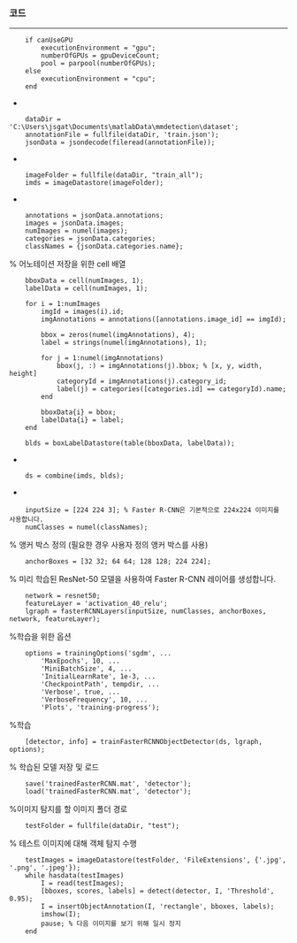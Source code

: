 ### 코드
-----
        if canUseGPU
            executionEnvironment = "gpu";
            numberOfGPUs = gpuDeviceCount;
            pool = parpool(numberOfGPUs);
        else
            executionEnvironment = "cpu";
        end


-

        dataDir = 'C:\Users\jsgat\Documents\matlabData\mmdetection\dataset';
        annotationFile = fullfile(dataDir, 'train.json');
        jsonData = jsondecode(fileread(annotationFile));


-

        imageFolder = fullfile(dataDir, "train_all");
        imds = imageDatastore(imageFolder);
        
-

        annotations = jsonData.annotations;
        images = jsonData.images;
        numImages = numel(images);
        categories = jsonData.categories;
        classNames = {jsonData.categories.name};

% 어노테이션 저장을 위한 cell 배열

        bboxData = cell(numImages, 1);
        labelData = cell(numImages, 1);
        
        for i = 1:numImages
            imgId = images(i).id;
            imgAnnotations = annotations([annotations.image_id] == imgId);
            
            bbox = zeros(numel(imgAnnotations), 4);
            label = strings(numel(imgAnnotations), 1);
            
            for j = 1:numel(imgAnnotations)
                bbox(j, :) = imgAnnotations(j).bbox; % [x, y, width, height]
                categoryId = imgAnnotations(j).category_id;
                label(j) = categories([categories.id] == categoryId).name;
            end
        
            bboxData{i} = bbox;
            labelData{i} = label;
        end
        
        blds = boxLabelDatastore(table(bboxData, labelData));


-

        ds = combine(imds, blds);

-

        inputSize = [224 224 3]; % Faster R-CNN은 기본적으로 224x224 이미지를 사용합니다.
        numClasses = numel(classNames);

% 앵커 박스 정의 (필요한 경우 사용자 정의 앵커 박스를 사용)

        anchorBoxes = [32 32; 64 64; 128 128; 224 224];

% 미리 학습된 ResNet-50 모델을 사용하여 Faster R-CNN 레이어를 생성합니다.

        network = resnet50;
        featureLayer = 'activation_40_relu';
        lgraph = fasterRCNNLayers(inputSize, numClasses, anchorBoxes, network, featureLayer);

%학습을 위한 옵션

        options = trainingOptions('sgdm', ...
            'MaxEpochs', 10, ...
            'MiniBatchSize', 4, ...
            'InitialLearnRate', 1e-3, ...
            'CheckpointPath', tempdir, ...
            'Verbose', true, ...
            'VerboseFrequency', 10, ...
            'Plots', 'training-progress');

%학습

        [detector, info] = trainFasterRCNNObjectDetector(ds, lgraph, options);

% 학습된 모델 저장 및 로드

        save('trainedFasterRCNN.mat', 'detector');
        load('trainedFasterRCNN.mat', 'detector');

%이미지 탐지를 할 이미지 폴더 경로

        testFolder = fullfile(dataDir, "test");

% 테스트 이미지에 대해 객체 탐지 수행

        testImages = imageDatastore(testFolder, 'FileExtensions', {'.jpg', '.png', '.jpeg'});
        while hasdata(testImages)
            I = read(testImages);
            [bboxes, scores, labels] = detect(detector, I, 'Threshold', 0.95);
            I = insertObjectAnnotation(I, 'rectangle', bboxes, labels);
            imshow(I);
            pause; % 다음 이미지를 보기 위해 일시 정지
        end
